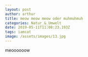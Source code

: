 ```yaml
---
layout: post
author: arthur
title: meow meow meow oder muhmuhmuh
categories: Natur_&_Umwelt
date: 2019-05-11T11:08:23.193Z
tags: iamcat
image: /assets/images/13.jpg
---
```

meoooooow
